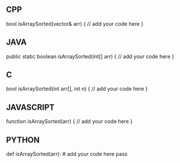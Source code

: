 ## CPP

bool isArraySorted(vector<int>& arr) {
    // add your code here
}

## JAVA

public static boolean isArraySorted(int[] arr) {
    // add your code here
}

## C

bool isArraySorted(int arr[], int n) {
    // add your code here
}

## JAVASCRIPT

function isArraySorted(arr) {
    // add your code here
}

## PYTHON

def isArraySorted(arr):
    # add your code here
    pass
